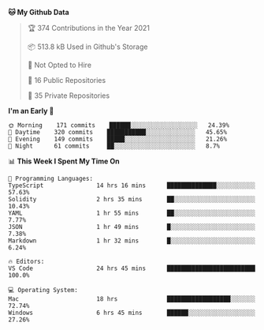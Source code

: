 <!--START_SECTION:waka-->
**🐱 My Github Data** 

> 🏆 374 Contributions in the Year 2021
 > 
> 📦 513.8 kB Used in Github's Storage 
 > 
> 🚫 Not Opted to Hire
 > 
> 📜 16 Public Repositories 
 > 
> 🔑 35 Private Repositories  
 > 
**I'm an Early 🐤** 

```text
🌞 Morning    171 commits    ██████░░░░░░░░░░░░░░░░░░░   24.39% 
🌆 Daytime    320 commits    ███████████░░░░░░░░░░░░░░   45.65% 
🌃 Evening    149 commits    █████░░░░░░░░░░░░░░░░░░░░   21.26% 
🌙 Night      61 commits     ██░░░░░░░░░░░░░░░░░░░░░░░   8.7%

```


📊 **This Week I Spent My Time On** 

```text
💬 Programming Languages: 
TypeScript               14 hrs 16 mins      ██████████████░░░░░░░░░░░   57.63% 
Solidity                 2 hrs 35 mins       ██░░░░░░░░░░░░░░░░░░░░░░░   10.43% 
YAML                     1 hr 55 mins        ██░░░░░░░░░░░░░░░░░░░░░░░   7.77% 
JSON                     1 hr 49 mins        █░░░░░░░░░░░░░░░░░░░░░░░░   7.38% 
Markdown                 1 hr 32 mins        █░░░░░░░░░░░░░░░░░░░░░░░░   6.24%

🔥 Editors: 
VS Code                  24 hrs 45 mins      █████████████████████████   100.0%

💻 Operating System: 
Mac                      18 hrs              ██████████████████░░░░░░░   72.74% 
Windows                  6 hrs 45 mins       ██████░░░░░░░░░░░░░░░░░░░   27.26%

```


<!--END_SECTION:waka-->

